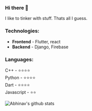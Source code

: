 ### Hi there 👋

<!--
**abhinavmarwaha/abhinavmarwaha** is a ✨ _special_ ✨ repository because its `README.md` (this file) appears on your GitHub profile.

Here are some ideas to get you started:

- 🔭 I’m currently working on ...
- 🌱 I’m currently learning ...
- 👯 I’m looking to collaborate on ...
- 🤔 I’m looking for help with ...
- 💬 Ask me about ...
- 📫 How to reach me: ...
- 😄 Pronouns: ...
- ⚡ Fun fact: ...
-->

I like to tinker with stuff. Thats all I guess.

### **Technologies:**

- **Frontend** - Flutter, react
- **Backend** - Django, Firebase

### **Languages:** 

C++ - ⭐⭐⭐⭐<br>
Python - ⭐⭐⭐⭐<br>
Dart - ⭐⭐⭐⭐<br>
Javascript - ⭐⭐<br>

![Abhinav's github stats](https://github-readme-stats.vercel.app/api?username=abhinavmarwaha)
